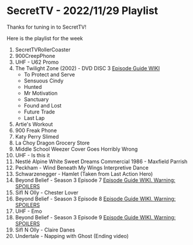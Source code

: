 # SecretTV - 2022/11/29 Playlist

Thanks for tuning in to SecretTV!

Here is the playlist for the week

1. SecretTVRollerCoaster
2. 900CreepPhone
3. UHF - U62 Promo
4. The Twilight Zone (2002) - DVD DISC 3 [Episode Guide WIKI](https://en.wikipedia.org/wiki/The_Twilight_Zone_(2002_TV_series)#Episodes)
    - To Protect and Serve
    - Sensuous Cindy
    - Hunted
    - Mr Motivation
    - Sanctuary
    - Found and Lost
    - Future Trade
    - Last Lap
5. Artie's Workout
6. 900 Freak Phone
7. Katy Perry Slimed
8. La Choy Dragon Grocery Store
9. Middle School Weezer Cover Goes Horribly Wrong
10. UHF - Is this it
11. Nestlé Alpine White Sweet Dreams Commercial 1986 - Maxfield Parrish
12. Peckham - Wind Beneath My Wings Interpretive Dance
13. Schwarzenegger - Hamlet (Taken from Last Action Hero)
14. Beyond Belief - Season 3 Episode 7 [Episode Guide WIKI. Warning: SPOILERS](https://en.wikipedia.org/wiki/Beyond_Belief:_Fact_or_Fiction#Season_3_(2000))
15. Sifl N Olly - Chester Lover
16. Beyond Belief - Season 3 Episode 8 [Episode Guide WIKI. Warning: SPOILERS](https://en.wikipedia.org/wiki/Beyond_Belief:_Fact_or_Fiction#Season_3_(2000))
17. UHF - Emo
18. Beyond Belief - Season 3 Episode 9 [Episode Guide WIKI. Warning: SPOILERS](https://en.wikipedia.org/wiki/Beyond_Belief:_Fact_or_Fiction#Season_3_(2000))
19. Sifl N Olly - Claire Danes
20. Undertale - Napping with Ghost (Ending video)
